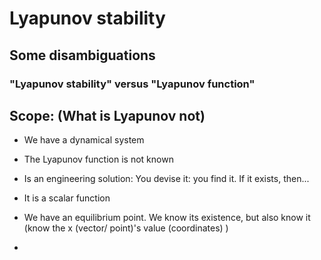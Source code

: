 # Lyapunov stability

## Some disambiguations
### "Lyapunov stability" versus "Lyapunov function"

## Scope: (What is Lyapunov not)
* We have a dynamical system
* The Lyapunov function is not known
* Is an engineering solution: You devise it: you find it. If it exists, then...
* It is a scalar function
* We have an equilibrium point. We know its existence, but also know it (know the x (vector/ point)'s value (coordinates) )

* 
